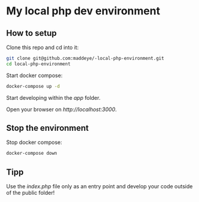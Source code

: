 # My local php dev environment

## How to setup

Clone this repo and cd into it:

```bash
git clone git@github.com:maddeye/-local-php-environment.git
cd local-php-environment
```

Start docker compose:

```bash
docker-compose up -d
```

Start developing within the _app_ folder.

Open your browser on _http://localhost:3000_.

## Stop the environment

Stop docker compose:

```bash
docker-compose down
```

## Tipp

Use the _index.php_ file only as an entry point and develop your code outside of the public folder!
